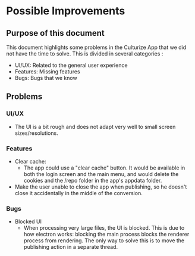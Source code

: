 # Possible Improvements

## Purpose of this document
This document highlights some problems in the Culturize App that we did not have the time to solve.
This is divided in several categories : 
  * UI/UX: Related to the general user experience
  * Features: Missing features
  * Bugs: Bugs that we know

## Problems

### UI/UX

* The UI is a bit rough and does not adapt very well to small screen sizes/resolutions.

### Features

* Clear cache:
  * The app could use a "clear cache" button. It would be available in both the login screen and the main menu, 
  and would delete the cookies and the /repo folder in the app's appdata folder.
* Make the user unable to close the app when publishing, so he doesn't close it accidentally in the middle of the conversion.

### Bugs

* Blocked UI
  * When processing very large files, the UI is blocked. This is due to how electron works: blocking the main process blocks the renderer process
  from rendering. The only way to solve this is to move the publishing action in a separate thread. 
